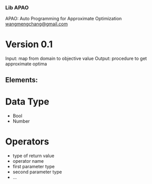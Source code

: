 ### Lib APAO

APAO: Auto Programming for Approximate Optimization
wangmengchang@gmail.com


Version 0.1
===========

Input: map from domain to objective value
Output: procedure to get approximate optima


Elements:
---------

# Data Type
* Bool
* Number



# Operators

* type of return value
* operator name
* first parameter type
* second parameter type
* ...





